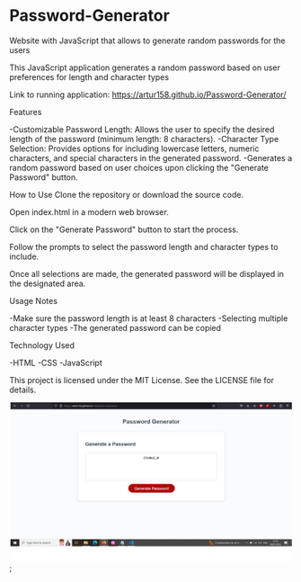 # Password-Generator
Website with JavaScript that allows to generate random passwords for the users

This JavaScript application generates a random password based on user preferences for length and character types

Link to running application: 
https://artur158.github.io/Password-Generator/

Features

-Customizable Password Length: Allows the user to specify the desired length of the password (minimum length: 8 characters).
-Character Type Selection: Provides options for including lowercase letters, numeric characters, and special characters in the generated password.
-Generates a random password based on user choices upon clicking the "Generate Password" button.

How to Use
Clone the repository or download the source code.

Open index.html in a modern web browser.

Click on the "Generate Password" button to start the process.

Follow the prompts to select the password length and character types to include.

Once all selections are made, the generated password will be displayed in the designated area.

Usage Notes

-Make sure the password length is at least 8 characters
-Selecting multiple character types 
-The generated password can be copied

Technology Used

-HTML
-CSS
-JavaScript


This project is licensed under the MIT License. See the LICENSE file for details.



![ScreenShot](https://github.com/Artur158/Password-Generator/blob/main/generator.png);

<a href="(https://github.com/Artur158/Password-Generator/blob/main/generator.png)">